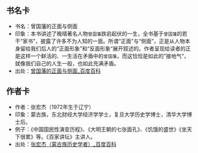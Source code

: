 
## 书名卡
- 书名：曾国藩的正面与侧面
- 印象：本书讲述了晚晴著名人物`曾国藩`跌宕起伏的一生，全书基于`曾国藩`的若干“家书”，披露了许多不为人知的一面。所谓“正面”与“侧面”，正是从人物本身留给我们后人的“正面形象”和“反面形象“展开叙述的。作者呈现给读者的正是这样一个鲜活的、一生活在矛盾中的`曾国藩`，而这恰恰是如此的”接地气“，就像我们自己的人生一般，也如此充满矛盾。
- 出处：[曾国藩的正面与侧面_百度百科][1]

## 作者卡
- 作者：张宏杰（1972年生于辽宁）
- 印象：蒙古族，东北财经大学经济学学士，复旦大学历史学博士，清华大学博士后。
- 例子：《中国国民性演变历程》、《大明王朝的七张面孔》、《饥饿的盛世》《坐天下很累》等。《百家讲坛》主讲人。
- 出处：[张宏杰（蒙古族历史学者）_百度百科][2]

[1]:	http://baike.baidu.com/link?url=-0palQlqBBQEDmqlCfhoAFwVd9S2z_yyruSYxkhXBPBqwSwzygfbpjUP6D86RrOKQaLx91Agv33-bXpePmXSa-qXwxhcwzLoO718XDOsmLCUXB7EJn0w712C93VAnGsgBHzGY8kLx8JA61KLOvg1p0MzYNOG0erKxBQ1Fdfo-mEtTgvY8VxIeFtMlyQFaH92
[2]:	http://baike.baidu.com/link?url=2v_HXQPis1Ii1c5Ar6H_NN9q8UTkMX1b8zzV0RLg1-VcOVqceo4IxVBBnRcT6JWVORWKBEM0ZfuhGXDLufwi95RRunjrOWMXkiq_zFGIOjYzZROTM-6Z62--dlgRHirt